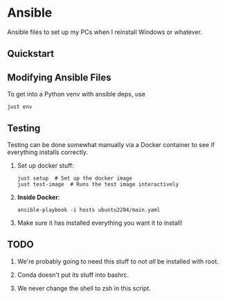 # Ansible

Ansible files to set up my PCs when I reinstall Windows or whatever.

## Quickstart

## Modifying Ansible Files

To get into a Python venv with ansible deps, use

```shell
just env
```

## Testing

Testing can be done somewhat manually via a Docker container to see if everything installs correctly.

1. Set up docker stuff:

    ```shell
    just setup  # Set up the docker image
    just test-image  # Runs the test image interactively
    ```

2. **Inside Docker**:

    ```shell
    ansible-playbook -i hosts ubuntu2204/main.yaml
    ```

3. Make sure it has installed everything you want it to install!

## TODO

1. We're probably going to need this stuff to not _all_ be installed with root.

2. Conda doesn't put its stuff into bashrc.

3. We never change the shell to zsh in this script.
